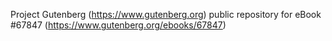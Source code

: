 Project Gutenberg (https://www.gutenberg.org) public repository for
eBook #67847 (https://www.gutenberg.org/ebooks/67847)
